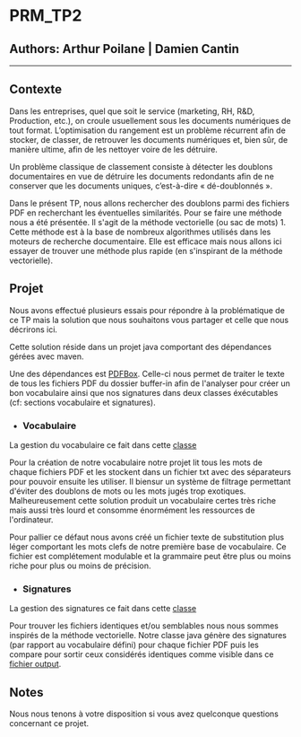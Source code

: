 # PRM_TP2

## Authors: Arthur Poilane | Damien Cantin

---

## Contexte

Dans les entreprises, quel que soit le service (marketing, RH, R&D, Production, etc.), on croule usuellement sous les documents numériques de tout format. L’optimisation du rangement est un problème récurrent afin de stocker, de classer, de retrouver les documents numériques et, bien sûr, de manière ultime, afin de les nettoyer voire de les détruire.

Un problème classique de classement consiste à détecter les doublons documentaires en vue de détruire les documents redondants afin de ne conserver que les documents uniques, c’est-à-dire « dé-doublonnés ». 

Dans le présent TP, nous allons rechercher des doublons parmi des fichiers PDF en recherchant les éventuelles similarités. Pour se faire une méthode nous a été présentée. Il s'agit de la méthode vectorielle (ou sac de mots) 1. Cette méthode est à la base de nombreux algorithmes utilisés dans les moteurs de recherche documentaire. Elle est efficace mais nous allons ici essayer de trouver une méthode plus rapide (en s'inspirant de la méthode vectorielle).

## Projet

Nous avons effectué plusieurs essais pour répondre à la problématique de ce TP mais la solution que nous souhaitons vous partager et celle que nous décrirons ici.

Cette solution réside dans un projet java comportant des dépendances gérées avec maven.

Une des dépendances est [PDFBox](https://mvnrepository.com/artifact/org.apache.pdfbox/pdfbox/2.0.4). Celle-ci nous permet de traiter le texte de tous les fichiers PDF du dossier buffer-in afin de l'analyser pour créer un bon vocabulaire ainsi que nos signatures dans deux classes éxécutables (cf: sections vocabulaire et signatures).


- ### Vocabulaire

La gestion du vocabulaire ce fait dans cette [classe](src/main/java/VocabularyGenerator.java)

Pour la création de notre vocabulaire notre projet lit tous les mots de chaque fichiers PDF et les stockent dans un fichier txt avec des séparateurs pour pouvoir ensuite les utiliser. Il biensur un système de filtrage permettant d'éviter des doublons de mots ou les mots jugés trop exotiques. Malheureusement cette solution produit un vocabulaire certes très riche mais aussi très lourd et consomme énormément les ressources de l'ordinateur. 

Pour pallier ce défaut nous avons créé un fichier texte de substitution plus léger comportant les mots clefs de notre première base de vocabulaire. Ce fichier est complétement modulable et la grammaire peut être plus ou moins riche pour plus ou moins de précision.


- ### Signatures 

La gestion des signatures ce fait dans cette [classe](src/main/java/SignGenerator.java)

Pour trouver les fichiers identiques et/ou semblables nous nous sommes inspirés de la méthode vectorielle. Notre classe java génère des signatures (par rapport au vocabulaire défini) pour chaque fichier PDF puis les compare pour sortir ceux considérés identiques comme visible dans ce [fichier output](output.txt).

## Notes

Nous nous tenons à votre disposition si vous avez quelconque questions concernant ce projet. 
